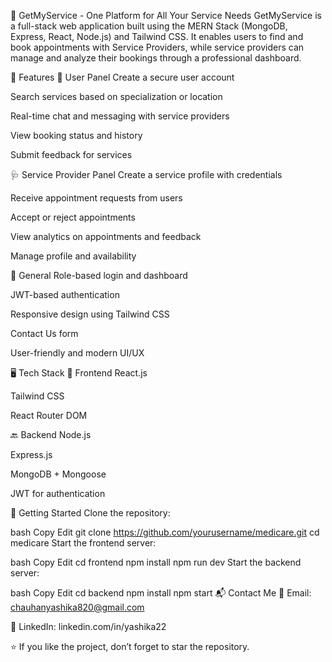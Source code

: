 🏥 GetMyService - One Platform for All Your Service Needs
GetMyService is a full-stack web application built using the MERN Stack (MongoDB, Express, React, Node.js) and Tailwind CSS.
It enables users to find and book appointments with Service Providers, while service providers can manage and analyze their bookings through a professional dashboard.

🌟 Features
👤 User Panel
Create a secure user account

Search services based on specialization or location

Real-time chat and messaging with service providers

View booking status and history

Submit feedback for services

🩺 Service Provider Panel
Create a service profile with credentials

Receive appointment requests from users

Accept or reject appointments

View analytics on appointments and feedback

Manage profile and availability

🔧 General
Role-based login and dashboard

JWT-based authentication

Responsive design using Tailwind CSS

Contact Us form

User-friendly and modern UI/UX

🖥️ Tech Stack
🧩 Frontend
React.js

Tailwind CSS

React Router DOM

🔙 Backend
Node.js

Express.js

MongoDB + Mongoose

JWT for authentication

🚀 Getting Started
Clone the repository:

bash
Copy
Edit
git clone https://github.com/yourusername/medicare.git
cd medicare
Start the frontend server:

bash
Copy
Edit
cd frontend
npm install
npm run dev
Start the backend server:

bash
Copy
Edit
cd backend
npm install
npm start
📬 Contact Me
📧 Email: chauhanyashika820@gmail.com

🔗 LinkedIn: linkedin.com/in/yashika22

⭐ If you like the project, don’t forget to star the repository.

